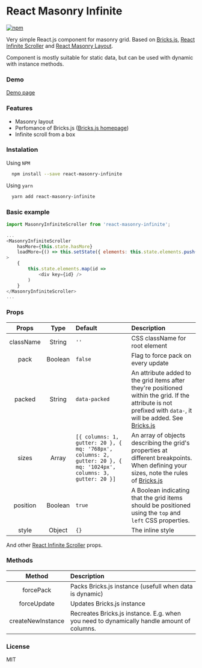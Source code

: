 # React Masonry Infinite

[![npm](https://img.shields.io/npm/dy/localeval.svg)](https://npmjs.com/react-masonry-infinite)

Very simple React.js component for masonry grid. Based on [Bricks.js](https://github.com/callmecavs/bricks.js), [React Infinite Scroller](https://github.com/CassetteRocks/react-infinite-scroller) and [React Masonry Layout](https://github.com/scarletsky/react-masonry-layout).

Component is mostly suitable for static data, but can be used with dynamic with instance methods.

### Demo
[Demo page](https://skoob13.github.io/react-masonry-infinite)

### Features
- Masonry layout
- Perfomance of Bricks.js ([Bricks.js homepage](http://callmecavs.com/bricks.js/))
- Infinite scroll from a box

### Instalation

Using `NPM`

```sh
  npm install --save react-masonry-infinite 
```

Using `yarn`

```sh
  yarn add react-masonry-infinite 
```

### Basic example
```js
import MasonryInfiniteScroller from 'react-masonry-infinite';

...
<MasonryInfiniteScroller
    hasMore={this.state.hasMore}
    loadMore={() => this.setState({ elements: this.state.elements.push("Element") })}
>
    {
        this.state.elements.map(id =>
            <div key={id} />
        )
    }
</MasonryInfiniteScroller>
...
```

### Props

|Props|Type|Default|Description|
|:-:|:-:|:--|:--|
|        className          |       String      |        `''`      | CSS className for root element           |
|      pack        |       Boolean      |    `false`   | Flag to force pack on every update |
|      packed        |       String      |    `data-packed`   | An attribute added to the grid items after they're positioned within the grid. If the attribute is not prefixed with `data-`, it will be added. See [Bricks.js](https://github.com/callmecavs/bricks.js) |
|       sizes         |       Array       |    `[{ columns: 1, gutter: 20 }, { mq: '768px', columns: 2, gutter: 20 }, { mq: '1024px', columns: 3, gutter: 20 }]` | An array of objects describing the grid's properties at different breakpoints. When defining your sizes, note the rules of [Bricks.js](https://github.com/callmecavs/bricks.js) |
|       position        |       Boolean      |         `true`       | A Boolean indicating that the grid items should be positioned using the `top` and `left` CSS properties. |
|       style        |       Object      |         `{}`       | The inline style |

And other [React Infinite Scroller](https://github.com/CassetteRocks/react-infinite-scroller) props.

### Methods

|Method|Description|
|:-:|:--|
|forcePack|Packs Bricks.js instance (usefull when data is dynamic)|
|forceUpdate|Updates Bricks.js instance|
|createNewInstance|Recreates Bricks.js instance. E.g. when you need to dynamically handle amount of columns.|

### License
MIT
